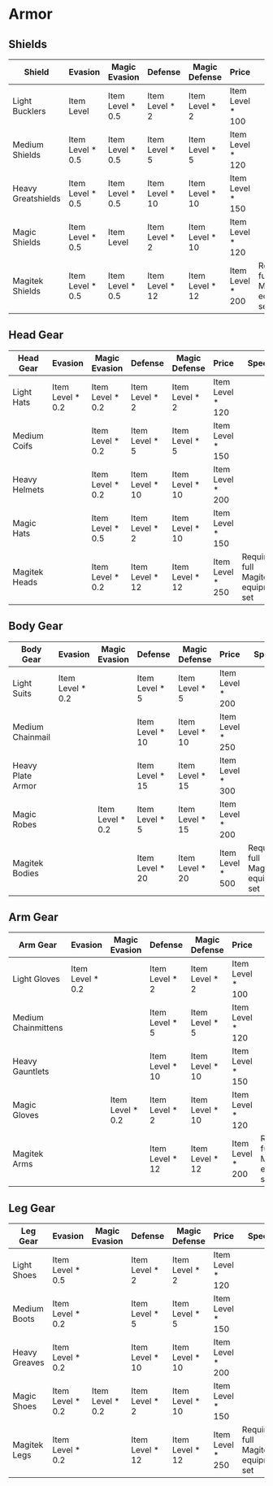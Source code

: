 # Armor

## Shields

| Shield             | Evasion          | Magic Evasion    | Defense         | Magic Defense   | Price            | Special |
| ---                | ---              | ---              | ---             | ---             | ---              | ---     |
| Light Bucklers     | Item Level       | Item Level * 0.5 | Item Level * 2  | Item Level * 2  | Item Level * 100
| Medium Shields     | Item Level * 0.5 | Item Level * 0.5 | Item Level * 5  | Item Level * 5  | Item Level * 120
| Heavy Greatshields | Item Level * 0.5 | Item Level * 0.5 | Item Level * 10 | Item Level * 10 | Item Level * 150
| Magic Shields      | Item Level * 0.5 | Item Level       | Item Level * 2  | Item Level * 10 | Item Level * 120
| Magitek Shields    | Item Level * 0.5 | Item Level * 0.5 | Item Level * 12 | Item Level * 12 | Item Level * 200 | Requires a full Magitek equipment set

## Head Gear

| Head Gear          | Evasion          | Magic Evasion    | Defense         | Magic Defense   | Price            | Special |
| ---                | ---              | ---              | ---             | ---             | ---              | ---     |
| Light Hats         | Item Level * 0.2 | Item Level * 0.2 | Item Level * 2  | Item Level * 2  | Item Level * 120
| Medium Coifs       |                  | Item Level * 0.2 | Item Level * 5  | Item Level * 5  | Item Level * 150
| Heavy Helmets      |                  | Item Level * 0.2 | Item Level * 10 | Item Level * 10 | Item Level * 200
| Magic Hats         |                  | Item Level * 0.5 | Item Level * 2  | Item Level * 10 | Item Level * 150
| Magitek Heads      |                  | Item Level * 0.2 | Item Level * 12 | Item Level * 12 | Item Level * 250 | Requires a full Magitek equipment set

## Body Gear

| Body Gear          | Evasion          | Magic Evasion    | Defense         | Magic Defense   | Price            | Special |
| ---                | ---              | ---              | ---             | ---             | ---              | ---     |
| Light Suits        | Item Level * 0.2 |                  | Item Level * 5  | Item Level * 5  | Item Level * 200
| Medium Chainmail   |                  |                  | Item Level * 10 | Item Level * 10 | Item Level * 250
| Heavy Plate Armor  |                  |                  | Item Level * 15 | Item Level * 15 | Item Level * 300
| Magic Robes        |                  | Item Level * 0.2 | Item Level * 5  | Item Level * 15 | Item Level * 200
| Magitek Bodies     |                  |                  | Item Level * 20 | Item Level * 20 | Item Level * 500 | Requires a full Magitek equipment set

## Arm Gear

| Arm Gear           | Evasion          | Magic Evasion    | Defense         | Magic Defense   | Price            | Special |
| ---                | ---              | ---              | ---             | ---             | ---              | ---     |
| Light Gloves       | Item Level * 0.2 |                  | Item Level * 2  | Item Level * 2  | Item Level * 100
| Medium Chainmittens |                 |                  | Item Level * 5  | Item Level * 5  | Item Level * 120
| Heavy Gauntlets    |                  |                  | Item Level * 10 | Item Level * 10 | Item Level * 150
| Magic Gloves       |                  | Item Level * 0.2 | Item Level * 2  | Item Level * 10 | Item Level * 120
| Magitek Arms       |                  |                  | Item Level * 12 | Item Level * 12 | Item Level * 200 | Requires a full Magitek equipment set

## Leg Gear

| Leg Gear           | Evasion          | Magic Evasion    | Defense         | Magic Defense   | Price            | Special |
| ---                | ---              | ---              | ---             | ---             | ---              | ---     |
| Light Shoes        | Item Level * 0.5 |                  | Item Level * 2  | Item Level * 2  | Item Level * 120
| Medium Boots       | Item Level * 0.2 |                  | Item Level * 5  | Item Level * 5  | Item Level * 150
| Heavy Greaves      | Item Level * 0.2 |                  | Item Level * 10 | Item Level * 10 | Item Level * 200
| Magic Shoes        | Item Level * 0.2 | Item Level * 0.2 | Item Level * 2  | Item Level * 10 | Item Level * 150
| Magitek Legs       | Item Level * 0.2 |                  | Item Level * 12 | Item Level * 12 | Item Level * 250 | Requires a full Magitek equipment set
